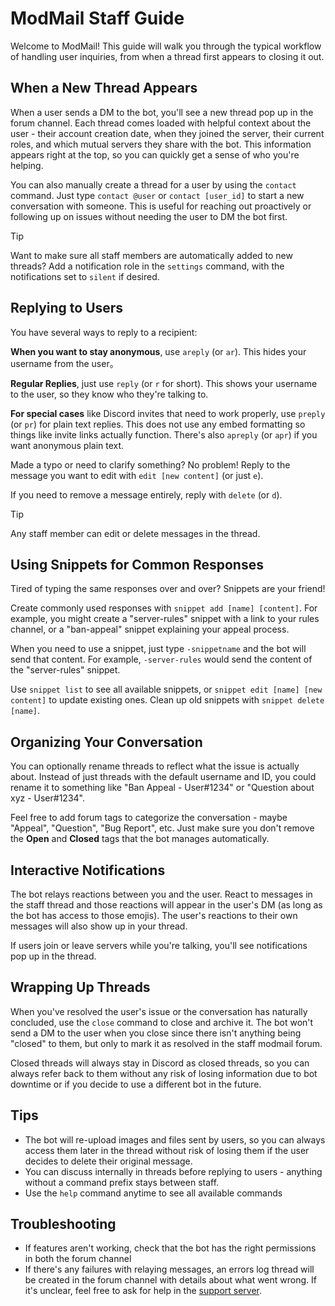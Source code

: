 # ModMail Staff Guide

Welcome to ModMail! This guide will walk you through the typical workflow of
handling user inquiries, from when a thread first appears to closing it out.

## When a New Thread Appears

When a user sends a DM to the bot, you'll see a new thread pop up in the forum
channel. Each thread comes loaded with helpful context about the user - their
account creation date, when they joined the server, their current roles, and
which mutual servers they share with the bot. This information appears right at
the top, so you can quickly get a sense of who you're helping.

You can also manually create a thread for a user by using the `contact`
command. Just type `contact @user` or `contact [user_id]` to start a new
conversation with someone. This is useful for reaching out proactively or
following up on issues without needing the user to DM the bot first.

> [!TIP]
> Want to make sure all staff members are automatically added to new threads?
> Add a notification role in the `settings` command, with the notifications set
> to `silent` if desired.

## Replying to Users

You have several ways to reply to a recipient:

**When you want to stay anonymous**, use `areply` (or `ar`). This hides your
username from the user。

**Regular Replies**, just use `reply` (or `r` for short). This shows your
username to the user, so they know who they're talking to.

**For special cases** like Discord invites that need to work properly, use
`preply` (or `pr`) for plain text replies. This does not use any embed
formatting so things like invite links actually function. There's also `apreply`
(or `apr`) if you want anonymous plain text.

Made a typo or need to clarify something? No problem! Reply to the message you
want to edit with `edit [new content]` (or just `e`).

If you need to remove a message entirely, reply with `delete` (or `d`).

> [!TIP]
> Any staff member can edit or delete messages in the thread.

## Using Snippets for Common Responses

Tired of typing the same responses over and over? Snippets are your friend!

Create commonly used responses with `snippet add [name] [content]`. For example,
you might create a "server-rules" snippet with a link to your rules channel, or
a "ban-appeal" snippet explaining your appeal process.

When you need to use a snippet, just type `-snippetname` and the bot will send
that content. For example, `-server-rules` would send the content of the
"server-rules" snippet.

Use `snippet list` to see all available snippets, or `snippet edit
[name] [new content]` to update existing ones. Clean up old snippets with
`snippet delete [name]`.

## Organizing Your Conversation

You can optionally rename threads to reflect what the issue is actually about.
Instead of just threads with the default username and ID, you could rename it to
something like "Ban Appeal - User#1234" or "Question about xyz - User#1234".

Feel free to add forum tags to categorize the conversation - maybe "Appeal",
"Question", "Bug Report", etc. Just make sure you don't remove the **Open** and
**Closed** tags that the bot manages automatically.

## Interactive Notifications

The bot relays reactions between you and the user. React to messages in the
staff thread and those reactions will appear in the user's DM (as long as the
bot has access to those emojis). The user's reactions to their own messages will
also show up in your thread.

If users join or leave servers while you're talking, you'll see notifications
pop up in the thread.

## Wrapping Up Threads

When you've resolved the user's issue or the conversation has naturally
concluded, use the `close` command to close and archive it. The bot won't send
a DM to the user when you close since there isn't anything being "closed" to
them, but only to mark it as resolved in the staff modmail forum.

Closed threads will always stay in Discord as closed threads, so you can always
refer back to them without any risk of losing information due to bot downtime
or if you decide to use a different bot in the future.

## Tips

- The bot will re-upload images and files sent by users, so you can always
  access them later in the thread without risk of losing them if the user
  decides to delete their original message.
- You can discuss internally in threads before replying to users - anything
  without a command prefix stays between staff.
- Use the `help` command anytime to see all available commands

## Troubleshooting
- If features aren't working, check that the bot has the right permissions in
  both the forum channel
- If there's any failures with relaying messages, an errors log thread will be
  created in the forum channel with details about what went wrong. If it's
  unclear, feel free to ask for help in the
  [support server](https://discord.gg/Bz5Q2WfuE7).
